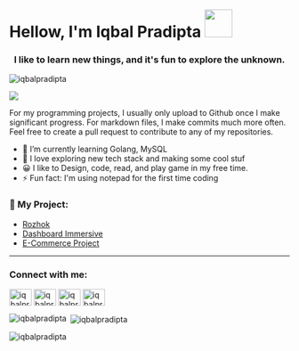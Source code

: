 <h1 >Hellow, I'm Iqbal Pradipta <img src="https://media.giphy.com/media/mGcNjsfWAjY5AEZNw6/giphy.gif" width="50"></h1>
<h3 align="center">I like to learn new things, and it's fun to explore the unknown.</h3>
<p align="left"> <img src="https://komarev.com/ghpvc/?username=iqbalpradipta&label=Profile%20views&color=0e75b6&style=flat" alt="iqbalpradipta" /> </p>

![](https://media.tenor.com/DBqjevyA2o4AAAAd/bongo-cat-codes.gif)

For my programming projects, I usually only upload to Github once I make significant progress. For markdown files, I make commits much more often. Feel free to create a pull request to contribute to any of my repositories.

- 🌱 I’m currently learning Golang, MySQL
- 🔭 I love exploring new tech stack and making some cool stuf
- 😀 I like to Design, code, read, and play game in my free time.
- ⚡ Fun fact: I'm using notepad for the first time coding

### <h3 align="left"> 📕 My Project: </h3>
- [Rozhok](https://github.com/iqbalpradipta/Rozhok-backend)
- [Dashboard Immersive](https://github.com/iqbalpradipta/Backend-Dashboard)
- [E-Commerce Project](https://github.com/iqbalpradipta/E-commerce)

---

<h3 align="left">Connect with me:</h3>
<p align="left">
<a href="https://linkedin.com/in/iqbalpradipta" target="blank"><img align="center" src="https://raw.githubusercontent.com/rahuldkjain/github-profile-readme-generator/master/src/images/icons/Social/linked-in-alt.svg" alt="iqbalpradipta" height="30" width="40" /></a>
<a href="https://fb.com/iqbalpradipta" target="blank"><img align="center" src="https://raw.githubusercontent.com/rahuldkjain/github-profile-readme-generator/master/src/images/icons/Social/facebook.svg" alt="iqbalpradipta" height="30" width="40" /></a>
<a href="https://instagram.com/iqbalpradipta01" target="blank"><img align="center" src="https://raw.githubusercontent.com/rahuldkjain/github-profile-readme-generator/master/src/images/icons/Social/instagram.svg" alt="iqbalpradipta01" height="30" width="40" /></a>
<a href="mailto:iqbalpradipta2@gmail.com" target="blank"><img align="center" src="https://cdn-icons-png.flaticon.com/512/281/281769.png" alt="iqbalpradipta01" height="30" width="40" /></a>
</p>

<p><img align="left" src="https://github-readme-stats.vercel.app/api/top-langs?username=iqbalpradipta&show_icons=true&locale=en&layout=compact" alt="iqbalpradipta" /></p>

<p>&nbsp;<img align="center" src="https://github-readme-stats.vercel.app/api?username=iqbalpradipta&show_icons=true&locale=en" alt="iqbalpradipta" /></p>

<p><img align="center" src="https://github-readme-streak-stats.herokuapp.com/?user=iqbalpradipta&" alt="iqbalpradipta" /></p>
